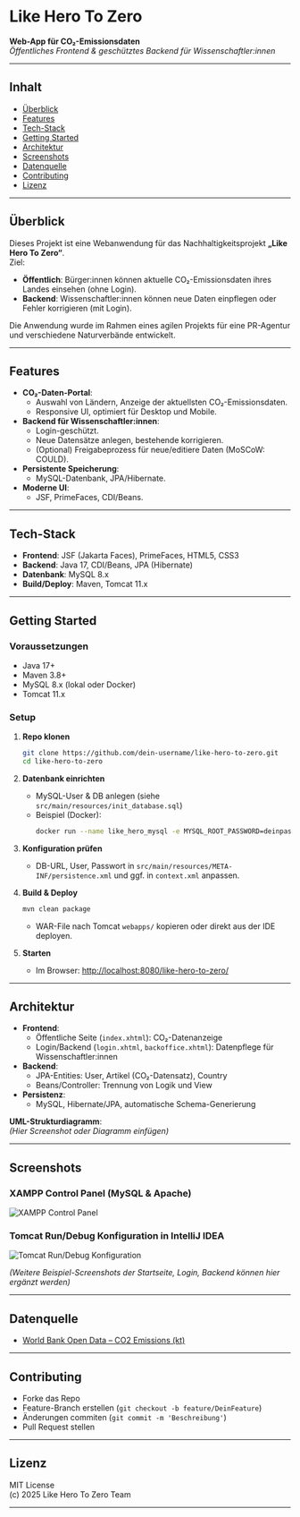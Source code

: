 # Like Hero To Zero

**Web-App für CO₂-Emissionsdaten**  
_Öffentliches Frontend & geschütztes Backend für Wissenschaftler:innen_

---

## Inhalt

- [Überblick](#überblick)
- [Features](#features)
- [Tech-Stack](#tech-stack)
- [Getting Started](#getting-started)
- [Architektur](#architektur)
- [Screenshots](#screenshots)
- [Datenquelle](#datenquelle)
- [Contributing](#contributing)
- [Lizenz](#lizenz)

---

## Überblick

Dieses Projekt ist eine Webanwendung für das Nachhaltigkeitsprojekt **„Like Hero To Zero“**.  
Ziel:  
- **Öffentlich**: Bürger:innen können aktuelle CO₂-Emissionsdaten ihres Landes einsehen (ohne Login).
- **Backend**: Wissenschaftler:innen können neue Daten einpflegen oder Fehler korrigieren (mit Login).

Die Anwendung wurde im Rahmen eines agilen Projekts für eine PR-Agentur und verschiedene Naturverbände entwickelt.

---

## Features

- **CO₂-Daten-Portal**:  
  - Auswahl von Ländern, Anzeige der aktuellsten CO₂-Emissionsdaten.
  - Responsive UI, optimiert für Desktop und Mobile.
- **Backend für Wissenschaftler:innen**:  
  - Login-geschützt.
  - Neue Datensätze anlegen, bestehende korrigieren.
  - (Optional) Freigabeprozess für neue/editiere Daten (MoSCoW: COULD).
- **Persistente Speicherung**:  
  - MySQL-Datenbank, JPA/Hibernate.
- **Moderne UI**:  
  - JSF, PrimeFaces, CDI/Beans.

---

## Tech-Stack

- **Frontend**: JSF (Jakarta Faces), PrimeFaces, HTML5, CSS3
- **Backend**: Java 17, CDI/Beans, JPA (Hibernate)
- **Datenbank**: MySQL 8.x
- **Build/Deploy**: Maven, Tomcat 11.x

---

## Getting Started

### Voraussetzungen

- Java 17+
- Maven 3.8+
- MySQL 8.x (lokal oder Docker)
- Tomcat 11.x

### Setup

1. **Repo klonen**
   ```bash
   git clone https://github.com/dein-username/like-hero-to-zero.git
   cd like-hero-to-zero
   ```

2. **Datenbank einrichten**
   - MySQL-User & DB anlegen (siehe `src/main/resources/init_database.sql`)
   - Beispiel (Docker):
     ```bash
     docker run --name like_hero_mysql -e MYSQL_ROOT_PASSWORD=deinpass -e MYSQL_DATABASE=co2db -p 3306:3306 -d mysql:8.0
     ```

3. **Konfiguration prüfen**
   - DB-URL, User, Passwort in `src/main/resources/META-INF/persistence.xml` und ggf. in `context.xml` anpassen.

4. **Build & Deploy**
   ```bash
   mvn clean package
   ```
   - WAR-File nach Tomcat `webapps/` kopieren oder direkt aus der IDE deployen.

5. **Starten**
   - Im Browser: [http://localhost:8080/like-hero-to-zero/](http://localhost:8080/like-hero-to-zero/)

---

## Architektur

- **Frontend**:  
  - Öffentliche Seite (`index.xhtml`): CO₂-Datenanzeige
  - Login/Backend (`login.xhtml`, `backoffice.xhtml`): Datenpflege für Wissenschaftler:innen
- **Backend**:  
  - JPA-Entities: User, Artikel (CO₂-Datensatz), Country
  - Beans/Controller: Trennung von Logik und View
- **Persistenz**:  
  - MySQL, Hibernate/JPA, automatische Schema-Generierung

**UML-Strukturdiagramm**:  
*(Hier Screenshot oder Diagramm einfügen)*

---

## Screenshots

### XAMPP Control Panel (MySQL & Apache)
![XAMPP Control Panel](Screenshot/xampp-controlpanel.png)

### Tomcat Run/Debug Konfiguration in IntelliJ IDEA
![Tomcat Run/Debug Konfiguration](Screenshot/tomcat-runconfig.png)

*(Weitere Beispiel-Screenshots der Startseite, Login, Backend können hier ergänzt werden)*

---

## Datenquelle

- [World Bank Open Data – CO2 Emissions (kt)](https://aws.amazon.com/marketplace/pp/prodview-qf3r4b6jpivte#usage)

---

## Contributing

- Forke das Repo
- Feature-Branch erstellen (`git checkout -b feature/DeinFeature`)
- Änderungen commiten (`git commit -m 'Beschreibung'`)
- Pull Request stellen

---

## Lizenz

MIT License  
(c) 2025 Like Hero To Zero Team

---
